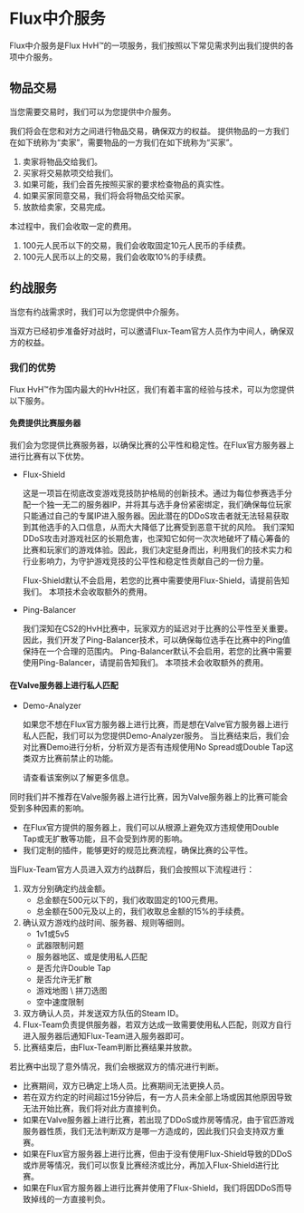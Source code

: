 # Flux中介服务

Flux中介服务是Flux HvH™的一项服务，我们按照以下常见需求列出我们提供的各项中介服务。

## 物品交易
当您需要交易时，我们可以为您提供中介服务。

我们将会在您和对方之间进行物品交易，确保双方的权益。
提供物品的一方我们在如下统称为“卖家”，需要物品的一方我们在如下统称为“买家”。

1. 卖家将物品交给我们。
2. 买家将交易款项交给我们。
3. 如果可能，我们会首先按照买家的要求检查物品的真实性。
4. 如果买家同意交易，我们将会将物品交给买家。
5. 放款给卖家，交易完成。

本过程中，我们会收取一定的费用。

1. 100元人民币以下的交易，我们会收取固定10元人民币的手续费。
2. 100元人民币以上的交易，我们会收取10%的手续费。

## 约战服务
当您有约战需求时，我们可以为您提供中介服务。

当双方已经初步准备好对战时，可以邀请Flux-Team官方人员作为中间人，确保双方的权益。

### 我们的优势
Flux HvH™作为国内最大的HvH社区，我们有着丰富的经验与技术，可以为您提供以下服务。

#### 免费提供比赛服务器
我们会为您提供比赛服务器，以确保比赛的公平性和稳定性。在Flux官方服务器上进行比赛有以下优势。

- Flux-Shield

    这是一项旨在彻底改变游戏竞技防护格局的创新技术。通过为每位参赛选手分配一个独一无二的服务器IP，并将其与选手身份紧密绑定，我们确保每位玩家只能通过自己的专属IP进入服务器。因此潜在的DDoS攻击者就无法轻易获取到其他选手的入口信息，从而大大降低了比赛受到恶意干扰的风险。
    我们深知DDoS攻击对游戏社区的长期危害，也深知它如何一次次地破坏了精心筹备的比赛和玩家们的游戏体验。因此，我们决定挺身而出，利用我们的技术实力和行业影响力，为守护游戏竞技的公平性和稳定性贡献自己的一份力量。
    
    Flux-Shield默认不会启用，若您的比赛中需要使用Flux-Shield，请提前告知我们。
    本项技术会收取额外的费用。

- Ping-Balancer

   我们深知在CS2的HvH比赛中，玩家双方的延迟对于比赛的公平性至关重要。
   因此，我们开发了Ping-Balancer技术，可以确保每位选手在比赛中的Ping值保持在一个合理的范围内。
   Ping-Balancer默认不会启用，若您的比赛中需要使用Ping-Balancer，请提前告知我们。
   本项技术会收取额外的费用。

#### 在Valve服务器上进行私人匹配

- Demo-Analyzer

    如果您不想在Flux官方服务器上进行比赛，而是想在Valve官方服务器上进行私人匹配，我们可以为您提供Demo-Analyzer服务。
    当比赛结束后，我们会对比赛Demo进行分析，分析双方是否有违规使用No Spread或Double Tap这类双方比赛前禁止的功能。
    
    请查看该案例以了解更多信息。

同时我们并不推荐在Valve服务器上进行比赛，因为Valve服务器上的比赛可能会受到多种因素的影响。

- 在Flux官方提供的服务器上，我们可以从根源上避免双方违规使用Double Tap或无扩散等功能，且不会受到炸房的影响。
- 我们定制的插件，能够更好的规范比赛流程，确保比赛的公平性。

当Flux-Team官方人员进入双方约战群后，我们会按照以下流程进行：

1. 双方分别确定约战金额。
   - 总金额在500元以下的，我们收取固定的100元费用。
   - 总金额在500元及以上的，我们收取总金额的15%的手续费。
2. 确认双方游戏约战时间、服务器、规则等细则。
   - 1v1或5v5
   - 武器限制问题
   - 服务器地区、或是使用私人匹配
   - 是否允许Double Tap
   - 是否允许无扩散
   - 游戏地图 \ 拼刀选图
   - 空中速度限制
3. 双方确认人员，并发送双方队伍的Steam ID。 
4. Flux-Team负责提供服务器，若双方达成一致需要使用私人匹配，则双方自行进入服务器后通知Flux-Team进入服务器即可。
5. 比赛结束后，由Flux-Team判断比赛结果并放款。

若比赛中出现了意外情况，我们会根据双方的情况进行判断。
- 比赛期间，双方已确定上场人员。比赛期间无法更换人员。
- 若在双方约定的时间超过15分钟后，有一方人员未全部上场或因其他原因导致无法开始比赛，我们将对此方直接判负。
- 如果在Valve服务器上进行比赛，若出现了DDoS或炸房等情况，由于官匹游戏服务器性质，我们无法判断双方是哪一方造成的，因此我们只会支持双方重赛。
- 如果在Flux官方服务器上进行比赛，但由于没有使用Flux-Shield导致的DDoS或炸房等情况，我们可以恢复比赛经济或比分，再加入Flux-Shield进行比赛。
- 如果在Flux官方服务器上进行比赛并使用了Flux-Shield，我们将因DDoS而导致掉线的一方直接判负。